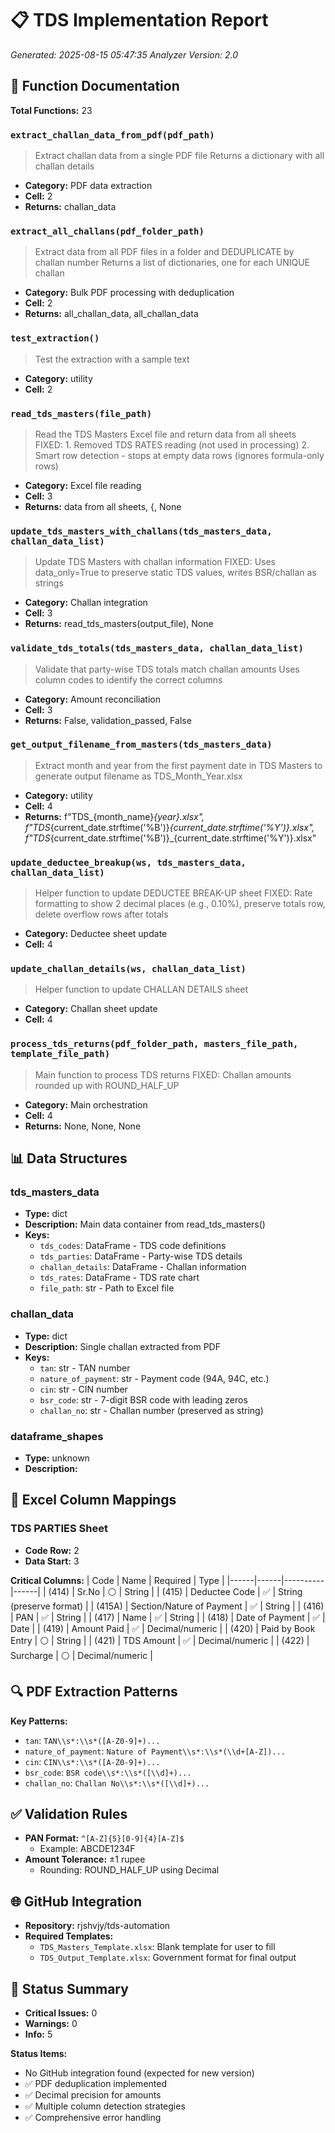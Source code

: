 # 📋 TDS Implementation Report

*Generated: 2025-08-15 05:47:35*
*Analyzer Version: 2.0*

## 🔧 Function Documentation

**Total Functions:** 23

### `extract_challan_data_from_pdf(pdf_path)`
> Extract challan data from a single PDF file
    Returns a dictionary with all challan details
- **Category:** PDF data extraction
- **Cell:** 2
- **Returns:** challan_data

### `extract_all_challans(pdf_folder_path)`
> Extract data from all PDF files in a folder and DEDUPLICATE by challan number
    Returns a list of dictionaries, one for each UNIQUE challan
- **Category:** Bulk PDF processing with deduplication
- **Cell:** 2
- **Returns:** all_challan_data, all_challan_data

### `test_extraction()`
> Test the extraction with a sample text
- **Category:** utility
- **Cell:** 2

### `read_tds_masters(file_path)`
> Read the TDS Masters Excel file and return data from all sheets
    FIXED:
    1. Removed TDS RATES reading (not used in processing)
    2. Smart row detection - stops at empty data rows (ignores formula-only rows)
- **Category:** Excel file reading
- **Cell:** 3
- **Returns:** data from all sheets, {, None

### `update_tds_masters_with_challans(tds_masters_data, challan_data_list)`
> Update TDS Masters with challan information
    FIXED: Uses data_only=True to preserve static TDS values, writes BSR/challan as strings
- **Category:** Challan integration
- **Cell:** 3
- **Returns:** read_tds_masters(output_file), None

### `validate_tds_totals(tds_masters_data, challan_data_list)`
> Validate that party-wise TDS totals match challan amounts
    Uses column codes to identify the correct columns
- **Category:** Amount reconciliation
- **Cell:** 3
- **Returns:** False, validation_passed, False

### `get_output_filename_from_masters(tds_masters_data)`
> Extract month and year from the first payment date in TDS Masters
    to generate output filename as TDS_Month_Year.xlsx
- **Category:** utility
- **Cell:** 4
- **Returns:** f"TDS_{month_name}_{year}.xlsx", f"TDS_{current_date.strftime('%B')}_{current_date.strftime('%Y')}.xlsx", f"TDS_{current_date.strftime('%B')}_{current_date.strftime('%Y')}.xlsx"

### `update_deductee_breakup(ws, tds_masters_data, challan_data_list)`
> Helper function to update DEDUCTEE BREAK-UP sheet
    FIXED: Rate formatting to show 2 decimal places (e.g., 0.10%), preserve totals row, delete overflow rows after totals
- **Category:** Deductee sheet update
- **Cell:** 4

### `update_challan_details(ws, challan_data_list)`
> Helper function to update CHALLAN DETAILS sheet
- **Category:** Challan sheet update
- **Cell:** 4

### `process_tds_returns(pdf_folder_path, masters_file_path, template_file_path)`
> Main function to process TDS returns
    FIXED: Challan amounts rounded up with ROUND_HALF_UP
- **Category:** Main orchestration
- **Cell:** 4
- **Returns:** None, None, None

## 📊 Data Structures

### tds_masters_data
- **Type:** dict
- **Description:** Main data container from read_tds_masters()
- **Keys:**
  - `tds_codes`: DataFrame - TDS code definitions
  - `tds_parties`: DataFrame - Party-wise TDS details
  - `challan_details`: DataFrame - Challan information
  - `tds_rates`: DataFrame - TDS rate chart
  - `file_path`: str - Path to Excel file

### challan_data
- **Type:** dict
- **Description:** Single challan extracted from PDF
- **Keys:**
  - `tan`: str - TAN number
  - `nature_of_payment`: str - Payment code (94A, 94C, etc.)
  - `cin`: str - CIN number
  - `bsr_code`: str - 7-digit BSR code with leading zeros
  - `challan_no`: str - Challan number (preserved as string)

### dataframe_shapes
- **Type:** unknown
- **Description:** 

## 📑 Excel Column Mappings

### TDS PARTIES Sheet
- **Code Row:** 2
- **Data Start:** 3

**Critical Columns:**
| Code | Name | Required | Type |
|------|------|----------|------|
| (414) | Sr.No | ⚪ | String |
| (415) | Deductee Code | ✅ | String (preserve format) |
| (415A) | Section/Nature of Payment | ✅ | String |
| (416) | PAN | ✅ | String |
| (417) | Name | ✅ | String |
| (418) | Date of Payment | ✅ | Date |
| (419) | Amount Paid | ✅ | Decimal/numeric |
| (420) | Paid by Book Entry | ⚪ | String |
| (421) | TDS Amount | ✅ | Decimal/numeric |
| (422) | Surcharge | ⚪ | Decimal/numeric |

## 🔍 PDF Extraction Patterns

**Key Patterns:**
- `tan`: `TAN\\s*:\\s*([A-Z0-9]+)...`
- `nature_of_payment`: `Nature of Payment\\s*:\\s*(\\d+[A-Z])...`
- `cin`: `CIN\\s*:\\s*([A-Z0-9]+)...`
- `bsr_code`: `BSR code\\s*:\\s*([\\d]+)...`
- `challan_no`: `Challan No\\s*:\\s*([\\d]+)...`

## ✅ Validation Rules

- **PAN Format:** `^[A-Z]{5}[0-9]{4}[A-Z]$`
  - Example: ABCDE1234F
- **Amount Tolerance:** ±1 rupee
  - Rounding: ROUND_HALF_UP using Decimal

## 🌐 GitHub Integration

- **Repository:** rjshvjy/tds-automation
- **Required Templates:**
  - `TDS_Masters_Template.xlsx`: Blank template for user to fill
  - `TDS_Output_Template.xlsx`: Government format for final output

## 📌 Status Summary

- **Critical Issues:** 0
- **Warnings:** 0
- **Info:** 5

**Status Items:**
- No GitHub integration found (expected for new version)
- ✅ PDF deduplication implemented
- ✅ Decimal precision for amounts
- ✅ Multiple column detection strategies
- ✅ Comprehensive error handling